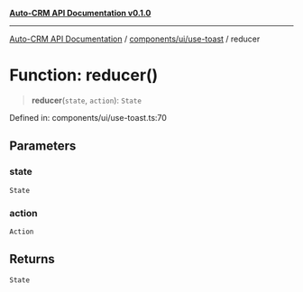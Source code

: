 [**Auto-CRM API Documentation v0.1.0**](../../../../README.md)

***

[Auto-CRM API Documentation](../../../../README.md) / [components/ui/use-toast](../README.md) / reducer

# Function: reducer()

> **reducer**(`state`, `action`): `State`

Defined in: components/ui/use-toast.ts:70

## Parameters

### state

`State`

### action

`Action`

## Returns

`State`
